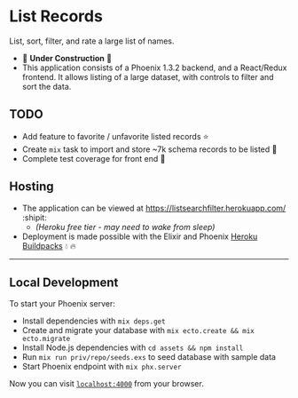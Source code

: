 # List Records

List, sort, filter, and rate a large list of names.

 * :construction_worker: **Under Construction** :construction:
 * This application consists of a Phoenix 1.3.2 backend, and a React/Redux frontend. It allows listing of a large dataset, with controls to filter and sort the data.

## TODO

 * Add feature to favorite / unfavorite listed records :star:
 * Create `mix` task to import and store ~7k schema records to be listed :page_with_curl:
 * Complete test coverage for front end :100:

## Hosting

 * The application can be viewed at https://listsearchfilter.herokuapp.com/ :shipit:
   * _(Heroku free tier - may need to wake from sleep)_
 * Deployment is made possible with the Elixir and Phoenix [Heroku Buildpacks](https://hexdocs.pm/phoenix/heroku.html#adding-the-phoenix-static-buildpack) :droplet: :fire:

----

## Local Development

To start your Phoenix server:

  * Install dependencies with `mix deps.get`
  * Create and migrate your database with `mix ecto.create && mix ecto.migrate`
  * Install Node.js dependencies with `cd assets && npm install`
  * Run `mix run priv/repo/seeds.exs` to seed database with sample data
  * Start Phoenix endpoint with `mix phx.server`

Now you can visit [`localhost:4000`](http://localhost:4000) from your browser.
